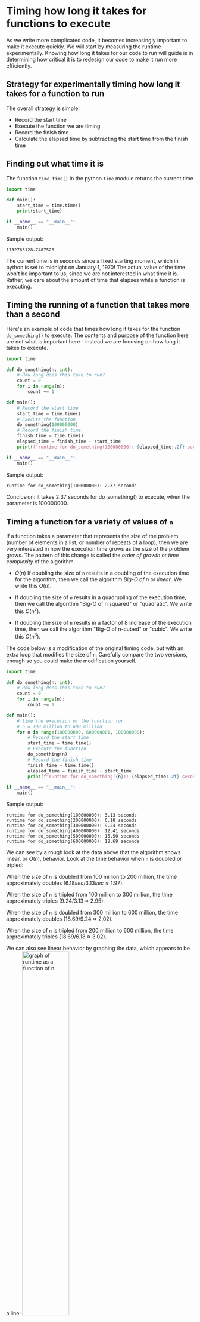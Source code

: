 # Timing how long it takes for functions to execute

As we write more complicated code, it becomes increasingly important to make it execute quickly. 
We will start by measuring the runtime experimentally. 
Knowing how long it takes for our code to run will guide is in determining how critical it is to redesign our code to make it run more efficiently.

## Strategy for experimentally timing how long it takes for a function to run
The overall strategy is simple: 
- Record the start time
- Execute the function we are timing
- Record the finish time
- Calculate the elapsed time by subtracting the start time from the finish time

## Finding out what time it is
The function `time.time()` in the python `time` module returns the current time
```python
import time

def main():
    start_time = time.time()  
    print(start_time)

if __name__ == "__main__":
    main()
```
Sample output:
```
1732765128.7487528
```
The current time is in seconds since a fixed starting moment, which in python is set to midnight on January 1, 1970!
The actual value of the time won't be important to us, since we are not interested in what time it is. Rather, we care
about the amount of time that elapses while a function is executing.

## Timing the running of a function that takes more than a second
Here's an example of code that times how long it takes for the function `do_something()` to execute. The contents and purpose of the function here are not what is important here - instead we are focusing on how long it takes to execute.
```python
import time

def do_something(n: int):
    # How long does this take to run?
    count = 0
    for i in range(n):
        count += 1

def main():
    # Record the start time
    start_time = time.time()
    # Execute the function
    do_something(100000000)
    # Record the finish time
    finish_time = time.time()
    elapsed_time = finish_time - start_time
    print(f"runtime for do_something(100000000): {elapsed_time:.2f} seconds")

if __name__ == "__main__":
    main()
```
Sample output:
```
runtime for do_something(100000000): 2.37 seconds
```
Conclusion: it takes 2.37 seconds for do_something() to execute, when the parameter is 100000000.

## Timing a function for a variety of values of `n`

If a function takes a parameter that represents the size of the problem (number of elements in a list, or number of repeats of a loop),
then we are very interested in how the execution time grows as the size of the problem grows. 
The pattern of this change is called the *order of growth* or *time complexity* of the algorithm.

- $\displaystyle O(n)$ If doubling the size of `n` results in a doubling of the execution time for the algorithm, then we call the algorithm *Big-O of n* or *linear*. We write this $O(n)$.
  
- If doubling the size of `n` results in a quadrupling of the execution time, then we call the algorithm "Big-O of n squared" or "quadratic". We write this $O(n^2)$.

- If doubling the size of `n` results in a factor of 8 increase of the execution time, then we call the algorithm "Big-O of n-cubed" or "cubic". We write this $O(n^3)$.

The code below is a modification of the original timing code, but with an extra loop that modifies the size of `n`.
Carefully compare the two versions, enough so you could make the modification yourself.
```python
import time

def do_something(n: int):
    # How long does this take to run?
    count = 0
    for i in range(n):
        count += 1

def main():
    # time the execution of the function for 
    # n = 100 million to 600 million
    for n in range(100000000, 600000001, 100000000):
        # Record the start time
        start_time = time.time()
        # Execute the function
        do_something(n)
        # Record the finish time
        finish_time = time.time()
        elapsed_time = finish_time - start_time
        print(f"runtime for do_something({n}): {elapsed_time:.2f} seconds")

if __name__ == "__main__":
    main()
```
Sample output:
```
runtime for do_something(100000000): 3.13 seconds
runtime for do_something(200000000): 6.18 seconds
runtime for do_something(300000000): 9.24 seconds
runtime for do_something(400000000): 12.41 seconds
runtime for do_something(500000000): 15.50 seconds
runtime for do_something(600000000): 18.69 seconds
```
We can see by a rough look at the data above that the algorithm shows linear, or $O(n)$, behavior. Look at the time behavior when `n` is doubled or tripled:

When the size of `n` is doubled from 100 million to 200 million, the time approximately doubles ($6.18 sec/3.13 sec \approx 1.97$).

When the size of `n` is tripled from 100 million to 300 million, the time approximately triples ($9.24/3.13 \approx 2.95$).

When the size of `n` is doubled from 300 million to 600 million, the time approximately doubles ($18.69/9.24 \approx 2.02$).

When the size of `n` is tripled from 200 million to 600 million, the time approximately triples ($18.69/6.18 \approx 3.02$).

We can also see linear behavior by graphing the data, which appears to be a line:
<img src="runtime_graph_linear.png#center"  width="50%" height="50%" alt = "graph of runtime as a function of n">

## Another example of timing a function for a variety of values of `n`
Here's another example. The new function is `do_something_else()`. 
Since it runs much slower, the experimental values of `n` are chosen to be smaller (ranging from 10000 to 60000):
```python
import time

def do_something_else(n: int):
    # How long does this take to run?
    count = 0
    for i in range(n):
        for j in range(n):
            count += 1

def main():
    # time the execution of the function for 
    # n = 10000 to 60000
    for n in range(10000, 60001, 10000):
        # Record the start time
        start_time = time.time()
        # Execute the function
        do_something_else(n)
        # Record the finish time
        finish_time = time.time()
        elapsed_time = finish_time - start_time
        print(f"runtime for do_something_else({n}): {elapsed_time:.2f} seconds")

if __name__ == "__main__":
    main()
```
Sample output:
```
runtime for do_something_else(10000): 3.09 seconds
runtime for do_something_else(20000): 12.37 seconds
runtime for do_something_else(30000): 28.08 seconds
runtime for do_something_else(40000): 50.97 seconds
runtime for do_something_else(50000): 80.41 seconds
runtime for do_something_else(60000): 116.78 seconds
```
This time, a rough look at the data above indicates that the algorithm shows quadratic, or $O(n^2)$, behavior. Look at the time behavior when `n` is doubled or tripled:

When the size of `n` is doubled from 10000 to 20000, the time increases by approximately a factor of 4 ($12.37/3.09 \approx 4.003$).

When the size of `n` is tripled from 10000 to 30000, the time increases by approximately a factor of 9 ($28.08/3.09 \approx 9.09$).

When the size of `n` is doubled from 30000 to 60000, the time increases by approximately a factor of 4 ($116.78/28.08 \approx 4.16$).

When the size of `n` is tripled from 20000 to 60000, the time increases by approximately a factor of 9 ($116.78/12.37 \approx 9.44$)

Graphing the data hints at a parabolic (quadratic) shape. Caution though: while this graph convinces us that
the time complexity is not linear, graphs that are concave up might represent quadratic, cubic, or other growth rates.
<img src="runtime_graph_quadratic.png"  width="50%" height="50%" alt = "second graph of runtime as a function of n">

## Timing the running of a function that takes less than 1 second
If a function takes less than 1 second to execute, then the technique above is often not accurate.
Instead, we must execute the function multiple times (so the total elapsed time is more than 1 second), 
then divide by the number of times the function was called, to get the average execution time. You will learn this technique next quarter.
